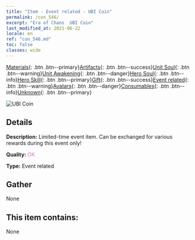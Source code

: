 ```yaml
---
title: "Item - Event related - UBI Coin"
permalink: /con_546/
excerpt: "Era of Chaos  UBI Coin"
last_modified_at: 2021-06-22
locale: en
ref: "con_546.md"
toc: false
classes: wide
---
```

 [Materials](/Items/){: .btn .btn--primary}[Artifacts](/Items/Artifacts/){: .btn .btn--success}[Unit Soul](/Items/UnitSoul/){: .btn .btn--warning}[Unit Awakening](/Items/UnitAwakening/){: .btn .btn--danger}[Hero Soul](/Items/HeroSoul/){: .btn .btn--info}[Hero Skill](/Items/HeroSkill/){: .btn .btn--primary}[Gift](/Items/Gift/){: .btn .btn--success}[Event related](/Items/Events/){: .btn .btn--warning}[Avatars](/Items/Avatars/){: .btn .btn--danger}[Consumables](/Items/Consumables/){: .btn .btn--info}[Unknown](/Items/Unknown/){: .btn .btn--primary}

 ![UBI Coin](/images/t/i_10032.png)

## Details
 **Description:** Limited-time event item. Can be exchanged for various rewards during this event only!

 **Quality:** <span style="color: #DA70D6">OK</span>

 **Type:** Event related

## Gather

  None

## This item contains:

  None

